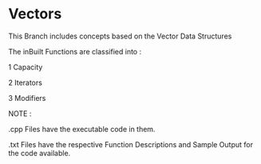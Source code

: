 # Vectors

This Branch includes concepts based on the Vector Data Structures

The inBuilt Functions are classified into :

1  Capacity

2  Iterators  

3  Modifiers

NOTE :

.cpp Files have the executable code in them.

.txt Files have the respective Function Descriptions and Sample Output for the code available.
